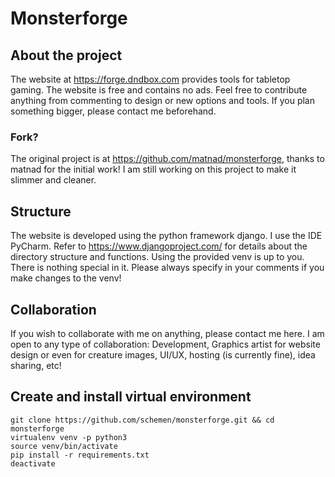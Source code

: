 # Monsterforge

## About the project
The website at https://forge.dndbox.com provides tools for tabletop gaming. 
The website is free and contains no ads.
Feel free to contribute anything from commenting to design or new options and tools. If you plan something bigger, please contact me beforehand.

### Fork?
The original project is at https://github.com/matnad/monsterforge, thanks to matnad for the initial work! I am still working on this project to make it slimmer and cleaner.

## Structure
The website is developed using the python framework django. I use the IDE PyCharm.
Refer to https://www.djangoproject.com/ for details about the directory structure and functions.
Using the provided venv is up to you. There is nothing special in it. Please always specify in your comments if you make changes to the venv!

## Collaboration
If you wish to collaborate with me on anything, please contact me here.
I am open to any type of collaboration: Development, Graphics artist for website design or even for creature images, UI/UX, hosting (is currently fine), idea sharing, etc!

## Create and install virtual environment

```x-sh
git clone https://github.com/schemen/monsterforge.git && cd monsterforge
virtualenv venv -p python3
source venv/bin/activate
pip install -r requirements.txt
deactivate
```
